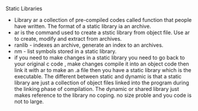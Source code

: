 Static Libraries
- Library ar a collection of pre-compiled codes called function that people have written. The format of a static library ia an archive.
- ar is the command used to create a ststic library from object file. Use ar to create, modify and extract from archives.
- ranlib - indexes an archive, generate an index to an archives.
- nm - list symbols stored in a static library.
- if you need to make changes in a static library you need to go back to your original c code , make changes compile it into an object code then link it with ar to make an .a file then you have a static library which is the executable.
The different between static and dynamic is that a static library are  just a collection of object files linked into the program during the linking phase of compilation. The dynamic or shared library just makes reference to the library no coping. no size proble and you code is not to large. 
